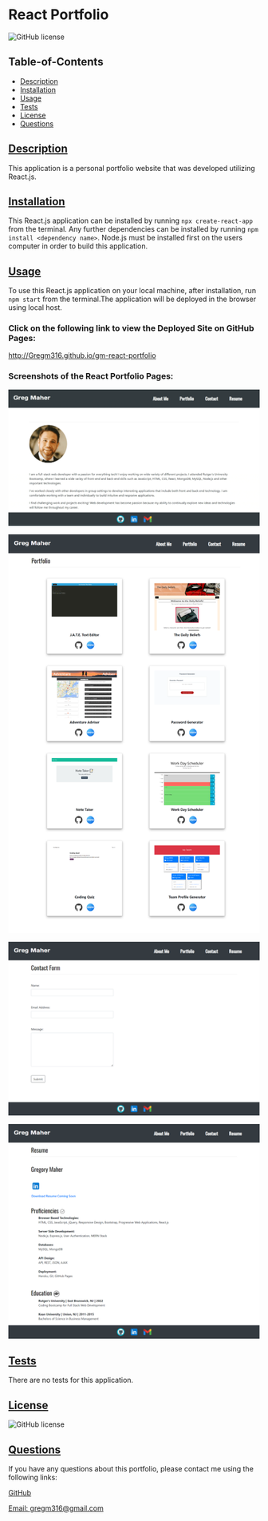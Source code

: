 # React Portfolio

![GitHub license](https://img.shields.io/badge/license-MIT-blue.svg)

## Table-of-Contents

- [Description](#description)
- [Installation](#installation)
- [Usage](#usage)
- [Tests](#tests)
- [License](#license)
- [Questions](#questions)

## [Description](#table-of-contents)

This application is a personal portfolio website that was developed utilizing React.js.

## [Installation](#table-of-contents)

This React.js application can be installed by running `npx create-react-app` from the terminal. Any further dependencies can be installed by running `npm install <dependency name>`. Node.js must be installed first on the users computer in order to build this application. 

## [Usage](#table-of-contents)

To use this React.js application on your local machine, after installation, run `npm start` from the terminal.The application will be deployed in the browser using local host. 

### **Click on the following link to view the Deployed Site on GitHub Pages:**
http://Gregm316.github.io/gm-react-portfolio

### **Screenshots of the React Portfolio Pages:**

![Portfolio About Me](./assets/images/portfolio-gif.gif)

![Portfolio Projects](./assets/images/portfolio-projects.png)

![Portfolio Contact](./assets/images/portfolio-contact.png)

![Portfolio Resume](./assets/images/portfolio-resume.png)

## [Tests](#table-of-contents)

There are no tests for this application.

## [License](#table-of-contents)

![GitHub license](https://img.shields.io/badge/license-MIT-blue.svg)

## [Questions](#table-of-contents)

If you have any questions about this portfolio, please contact me using the following links:

[GitHub](https://github.com/Gregm316)

[Email: gregm316@gmail.com](mailto:gregm316@gmail.com)
